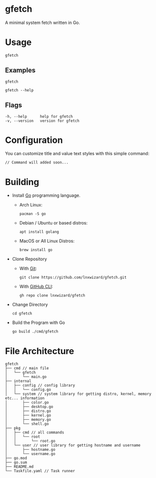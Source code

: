 # gfetch
A minimal system fetch written in Go.

# Usage
```shell
gfetch
```

## Examples
```shell
gfetch
```

```shell
gfetch --help
```

## Flags
```
-h, --help      help for gfetch
-v, --version   version for gfetch
```

# Configuration
You can customize title and value text styles with this simple command:
```shell
// Command will added soon...
```

# Building
- Install [Go](https://go.dev/) programming language.
    - Arch Linux:
        ```shell
        pacman -S go
        ```
    - Debian / Ubuntu or based distros:
        ```shell
        apt install golang
        ```
    - MacOS or All Linux Distros:
        ```shell
        brew install go
        ```
      
- Clone Repository
    - With [Git](https://git-scm.com/):
        ```shell
        git clone https://github.com/lnxwizard/gfetch.git
        ```
    - With [GitHub CLI](https://cli.github.com/):
        ```shell
        gh repo clone lnxwizard/gfetch
        ```

- Change Directory
    ```shell
    cd gfetch
    ```

- Build the Program with Go
    ```shell
    go build ./cmd/gfetch
    ```
  
# File Architecture
```shell
gfetch
├── cmd // main file
│   └── gfetch
│       └── main.go
├── internal 
│   ├── config // config library
│   │   └── config.go
│   └── system // system library for getting distro, kernel, memory etc... information
│       ├── color.go
│       ├── desktop.go
│       ├── distro.go
│       ├── kernel.go
│       ├── memory.go
│       └── shell.go
├── pkg
│   ├── cmd // all commands
│   │   └── root
│   │       └── root.go
│   └── user // user library for getting hostname and username
│       ├── hostname.go
│       └── username.go
├── go.mod
├── go.sum
├── README.md
└── Taskfile.yaml // Task runner
```
